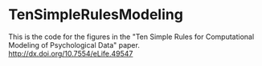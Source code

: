 # TenSimpleRulesModeling
This is the code for the figures in the "Ten Simple Rules for Computational Modeling of Psychological Data" paper. http://dx.doi.org/10.7554/eLife.49547
